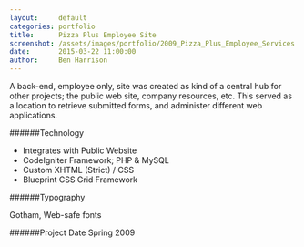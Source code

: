 ```yaml
---
layout:     default
categories: portfolio
title:      Pizza Plus Employee Site
screenshot: /assets/images/portfolio/2009_Pizza_Plus_Employee_Services.jpg
date:       2015-03-22 11:00:00
author:     Ben Harrison
---
```


A back-end, employee only, site was created as kind of a central hub for other projects;
the public web site, company resources, etc. This served as a location to retrieve submitted forms, and administer different web applications.

######Technology

* Integrates with Public Website
* CodeIgniter Framework; PHP &amp; MySQL
* Custom XHTML (Strict) / CSS
* Blueprint CSS Grid Framework

######Typography

Gotham, Web-safe fonts

######Project Date
Spring 2009